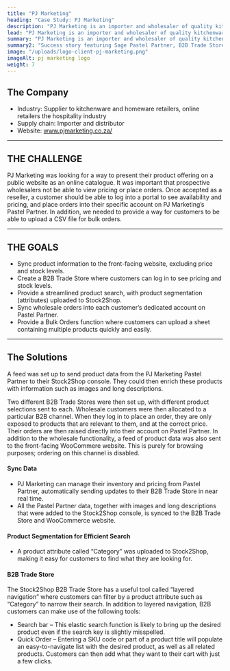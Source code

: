 ```yaml
---
title: "PJ Marketing"
heading: "Case Study: PJ Marketing"
description: "PJ Marketing is an importer and wholesaler of quality kitchenware to the retail and hospitality industries. Read how Stock2Shop helped with integration."
lead: "PJ Marketing is an importer and wholesaler of quality kitchenware to the retail and hospitality industries."
summary: "PJ Marketing is an importer and wholesaler of quality kitchenware to the retail and hospitality industries. They needed to be able to give their customers a way to upload a CSV file for bulk orders."
summary2: "Success story featuring Sage Pastel Partner, B2B Trade Store and Bulk Ordering."
image: "/uploads/logo-client-pj-marketing.png"
imageAlt: pj marketing logo
weight: 7
---
```


## The Company

- Industry: Supplier to kitchenware and homeware retailers, online retailers the hospitality industry
- Supply chain: Importer and distributor
- Website: www.pjmarketing.co.za/

---
## THE CHALLENGE

PJ Marketing was looking for a way to present their product offering on a public website as an online catalogue. It was important that prospective wholesalers not be able to view pricing or place orders. Once accepted as a reseller, a customer should be able to log into a portal to see availability and pricing, and place orders into their specific account on PJ Marketing’s Pastel Partner. In addition, we needed to provide a way for customers to be able to upload a CSV file for bulk orders.

---
## THE GOALS

- Sync product information to the front-facing website, excluding price and stock levels.
- Create a B2B Trade Store where customers can log in to see pricing and stock levels.
- Provide a streamlined product search, with product segmentation (attributes) uploaded to Stock2Shop.
- Sync wholesale orders into each customer’s dedicated account on Pastel Partner.
- Provide a Bulk Orders function where customers can upload a sheet containing multiple products quickly and easily.

---
## The Solutions

A feed was set up to send product data from the PJ Marketing Pastel Partner to their Stock2Shop console. They could then enrich these products with information such as images and long descriptions.

Two different B2B Trade Stores were then set up, with different product selections sent to each. Wholesale customers were then allocated to a particular B2B channel. When they log in to place an order, they are only exposed to products that are relevant to them, and at the correct price. Their orders are then raised directly into their account on Pastel Partner. In addition to the wholesale functionality, a feed of product data was also sent to the front-facing WooCommere website. This is purely for browsing purposes; ordering on this channel is disabled.

#### Sync Data
- PJ Marketing can manage their inventory and pricing from Pastel Partner, automatically sending updates to their B2B Trade Store in near real time.
- All the Pastel Partner data, together with images and long descriptions that were added to the Stock2Shop console, is synced to the B2B Trade Store and WooCommerce website.

#### Product Segmentation for Efficient Search
- A product attribute called “Category” was uploaded to Stock2Shop, making it easy for customers to find what they are looking for.

#### B2B Trade Store
The Stock2Shop B2B Trade Store has a useful tool called “layered navigation” where customers can filter by a product attribute such as “Category” to narrow their search. In addition to layered navigation, B2B customers can make use of the following tools:

- Search bar – This elastic search function is likely to bring up the desired product even if the search key is slightly misspelled.
- Quick Order – Entering a SKU code or part of a product title will populate an easy-to-navigate list with the desired product, as well as all related products. Customers can then add what they want to their cart with just a few clicks.
